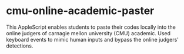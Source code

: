 # cmu-online-academic-paster
This AppleScript enables students to paste their codes locally into the online judgers of carnagie mellon university (CMU) academic. 
Used keyboard events to mimic human inputs and bypass the online judgers' detections.
